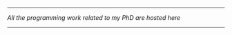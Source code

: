 ------------------------

_All the programming work related to my PhD are hosted here_

------------------------
